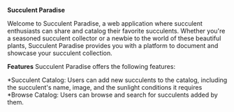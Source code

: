 **Succulent Paradise**

Welcome to Succulent Paradise, a web application where succulent enthusiasts can share and catalog their favorite succulents. Whether you're a seasoned succulent collector or a newbie to the world of these beautiful plants, Succulent Paradise provides you with a platform to document and showcase your succulent collection.

**Features** 
Succulent Paradise offers the following features:

*Succulent Catalog: Users can add new succulents to the catalog, including the succulent's name, image, and the sunlight conditions it requires 
*Browse Catalog: Users can browse and search for succulents added by them.
